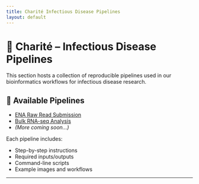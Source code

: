 ```yaml
---
title: Charité Infectious Disease Pipelines
layout: default
---
```


# 🧪 Charité – Infectious Disease Pipelines

This section hosts a collection of reproducible pipelines used in our bioinformatics workflows for infectious disease research.

## 📂 Available Pipelines

- [ENA Raw Read Submission](./ENA-raw-read-submission/)
- [Bulk RNA-seq Analysis](./rna-seq/)
- *(More coming soon...)*

Each pipeline includes:
- Step-by-step instructions
- Required inputs/outputs
- Command-line scripts
- Example images and workflows

---
